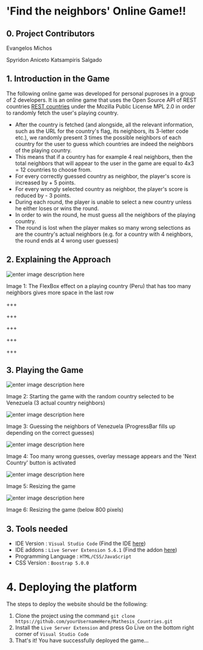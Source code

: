 # 'Find the neighbors' Online Game!!
## 0. Project Contributors
Evangelos Michos

Spyridon Aniceto Katsampiris Salgado

## 1. Introduction in the Game
The following online game was developed for personal puproses in a group of 2 developers. It is an online game that uses the Open Source API of REST countries [REST countries](https://restcountries.eu/) under the Mozilla Public License MPL 2.0 in order to randomly fetch the user's playing country. 

* After the country is fetched (and alongside, all the relevant information, such as the URL for the country's flag, its neighbors, its 3-letter code etc.), we randomly present 3 times the possible neighbors of each country for the user to guess which countries are indeed the neighbors of the playing country. 
* This means that if a country has for example 4 real neighbors, then the total neighbors that will appear to the user in the game are equal to 4x3 = 12 countries to choose from.
* For every correctly guessed country as neighbor, the player's score is increased by + 5 points.
* For every wrongly selected country as neighbor, the player's score is reduced by - 3 points.
* During each round, the player is unable to select a new country unless he either loses or wins the round.
* In order to win the round, he must guess all the neighbors of the playing country.
* The round is lost when the player makes so many wrong selections as are the country's actual neighbors (e.g. for a country with 4 neighbors, the round ends at 4 wrong user guesses)

## 2. Explaining the Approach

![enter image description here](https://i.ibb.co/x3TJb7j/Screenshot-7.png)

Image 1: The FlexBox effect on a playing country (Peru) that has too many neighbors gives more space in the last row

+++

+++

+++

+++

+++

## 3. Playing the Game

![enter image description here](https://i.ibb.co/R4rqHj9/Screenshot-1.png)

Image 2: Starting the game with the random country selected to be Venezuela (3 actual country neighbors)

![enter image description here](https://i.ibb.co/cXCZRNb/Screenshot-2.png)

Image 3: Guessing the neighbors of Venezuela (ProgressBar fills up depending on the correct guesses)

![enter image description here](https://i.ibb.co/s52HvkN/Screenshot-3.png)

Image 4: Too many wrong guesses, overlay message appears and the 'Next Country' button is activated

![enter image description here](https://i.ibb.co/tKvFNsg/Screenshot-4.png)

Image 5: Resizing the game

![enter image description here](https://i.ibb.co/ZXppBZL/Screenshot-6.png)

Image 6: Resizing the game (below 800 pixels)



## 3. Tools needed
* IDE Version : `Visual Studio Code` (Find the IDE [here](https://code.visualstudio.com/))
* IDE addons : `Live Server Extension 5.6.1` (Find the addon [here](https://marketplace.visualstudio.com/items?itemName=ritwickdey.LiveServer))
* Programming Language : `HTML/CSS/JavaScript`
* CSS Version : `Boostrap 5.0.0`

# 4. Deploying the platform

The steps to deploy the website should be the following:

1. Clone the project using the command `git clone https://github.com/yourUsernameHere/Mathesis_Countries.git`
2. Install the `Live Server Extension` and press Go Live on the bottom right corner of `Visual Studio Code`
3. That's it! You have successfully deployed the game...
